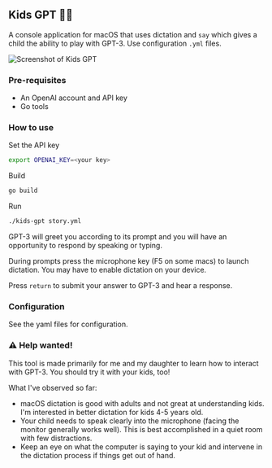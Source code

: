 ## Kids GPT 🔰🤖

A console application for macOS that uses dictation and `say` which gives a
child the ability to play with GPT-3. Use configuration `.yml` files.

![Screenshot of Kids GPT](https://user-images.githubusercontent.com/2158838/215277967-7335deb6-a91e-4fb5-9597-e2688f414361.png)

### Pre-requisites

* An OpenAI account and API key
* Go tools

### How to use

Set the API key

```bash
export OPENAI_KEY=<your key>
```

Build

```bash
go build
```

Run

```bash
./kids-gpt story.yml
```

GPT-3 will greet you according to its prompt and you will have an opportunity to
respond by speaking or typing.

During prompts press the microphone key (F5 on some macs) to launch dictation.
You may have to enable dictation on your device.

Press `return` to submit your answer to GPT-3 and hear a response.

### Configuration

See the yaml files for configuration.

### ⚠️ Help wanted!

This tool is made primarily for me and my daughter to learn how to interact with
GPT-3. You should try it with your kids, too!

What I've observed so far:

* macOS dictation is good with adults and not great at understanding kids. I'm
interested in better dictation for kids 4-5 years old.
* Your child needs to speak clearly into the microphone (facing the monitor
generally works well). This is best accomplished in a quiet room with few
distractions.
* Keep an eye on what the computer is saying to your kid and intervene in the
dictation process if things get out of hand.
